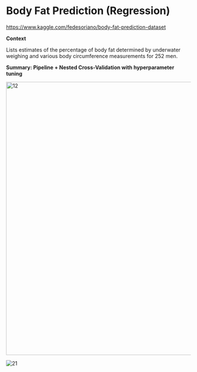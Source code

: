 # Body Fat Prediction (Regression)

https://www.kaggle.com/fedesoriano/body-fat-prediction-dataset


**Context**

Lists estimates of the percentage of body fat determined by underwater
weighing and various body circumference measurements for 252 men.

**Summary: Pipeline + Nested Cross-Validation with hyperparameter tuning**

<img width="745" alt="12" src="https://user-images.githubusercontent.com/85137348/149643657-545e3bea-357a-4893-9e52-02b93a213a34.png">

![21](https://user-images.githubusercontent.com/85137348/149643670-5a52764c-d53f-4855-adc0-7ce229b6bc6d.png)
